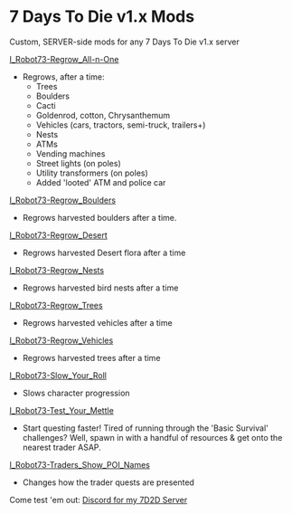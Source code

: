 # 7 Days To Die v1.x Mods
Custom, SERVER-side mods for any 7 Days To Die v1.x server

[I_Robot73-Regrow_All-n-One](https://github.com/irobot73/7DaysToDie_v1.x_Mods/tree/main/I_Robot73-Regrow_All-n-One)
* Regrows, after a time:
    * Trees
    * Boulders
    * Cacti
    * Goldenrod, cotton, Chrysanthemum
    * Vehicles (cars, tractors, semi-truck, trailers+)
    * Nests
    * ATMs
    * Vending machines
    * Street lights (on poles)
    * Utility transformers (on poles)
    * Added 'looted' ATM and police car

[I_Robot73-Regrow_Boulders](https://github.com/irobot73/7DaysToDie_v1.x_Mods/tree/main/I_Robot73-Regrow_Boulders)
* Regrows harvested boulders after a time.

[I_Robot73-Regrow_Desert](https://github.com/irobot73/7DaysToDie_v1.x_Mods/tree/main/I_Robot73-Regrow_Desert)
* Regrows harvested Desert flora after a time

[I_Robot73-Regrow_Nests](https://github.com/irobot73/7DaysToDie_v1.x_Mods/tree/main/I_Robot73-Regrow_Nests)
* Regrows harvested bird nests after a time

[I_Robot73-Regrow_Trees](https://github.com/irobot73/7DaysToDie_v1.x_Mods/tree/main/I_Robot73-Regrow_Trees)
* Regrows harvested vehicles after a time

[I_Robot73-Regrow_Vehicles](https://github.com/irobot73/7DaysToDie_v1.x_Mods/tree/main/I_Robot73-Regrow_Vehicles)
* Regrows harvested trees after a time

[I_Robot73-Slow_Your_Roll](https://github.com/irobot73/7DaysToDie_v1.x_Mods/tree/main/I_Robot73-Slow_Your_Roll)
* Slows character progression

[I_Robot73-Test_Your_Mettle](https://github.com/irobot73/7DaysToDie_v1.x_Mods/tree/main/I_Robot73-Test_Your_Mettle)
* Start questing faster!  Tired of running through the 'Basic Survival' challenges?  Well, spawn in with a handful of resources & get onto the nearest trader ASAP.

[I_Robot73-Traders_Show_POI_Names](https://github.com/irobot73/7DaysToDie_A21_Mods/tree/main/I_Robot73-Traders_Show_POI_Names)
* Changes how the trader quests are presented

Come test 'em out:  [Discord for my 7D2D Server](https://discord.gg/DEU5wmMvSn)
